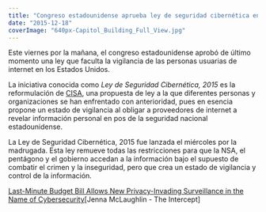 ```yaml
---
title: "Congreso estadounidense aprueba ley de seguridad cibernética en fast track"
date: "2015-12-18"
coverImage: "640px-Capitol_Building_Full_View.jpg"
---
```


Este viernes por la mañana, el congreso estadounidense aprobó de último momento una ley que faculta la vigilancia de las personas usuarias de internet en los Estados Unidos.

La iniciativa conocida como _Ley de Seguridad Cibernética, 2015_ es la reformulación de [CISA](https://en.wikipedia.org/wiki/Cybersecurity_Information_Sharing_Act), una propuesta de ley a la que diferentes personas y organizaciones se han enfrentado con anterioridad, pues en esencia propone un estado de vigilancia al obligar a proveedores de internet a revelar información personal en pos de la seguridad nacional estadounidense.

La Ley de Seguridad Cibernética, 2015 fue lanzada el miércoles por la madrugada. Esta ley remueve todas las restricciones para que la NSA, el pentágono y el gobierno accedan a la información bajo el supuesto de combatir el crimen y la inseguridad, pero que crea un estado de vigilancia y control de la información.

[Last-Minute Budget Bill Allows New Privacy-Invading Surveillance in the Name of Cybersecurity](https://theintercept.com/2015/12/18/last-minute-budget-bill-allows-new-privacy-invading-surveillance-in-the-name-of-cybersecurity/)\[Jenna McLaughlin - The Intercept\]
